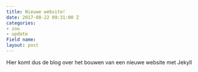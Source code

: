 ```yaml
---
title: Nieuwe website!
date: 2017-08-22 09:31:00 Z
categories:
- zoo
- update
Field name: 
layout: post
---
```


Hier komt dus de blog over het bouwen van een nieuwe website met Jekyll